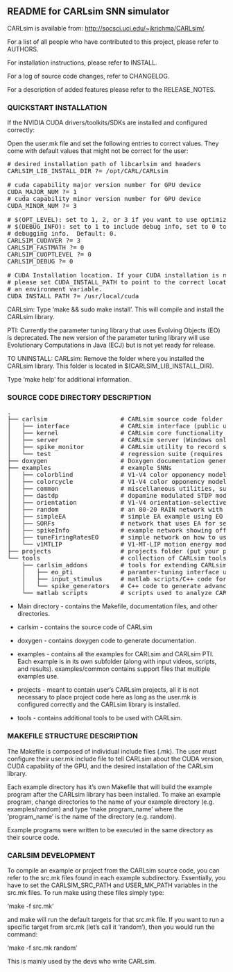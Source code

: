 README for CARLsim SNN simulator
-------------------------------------------------------------------------------

CARLsim is available from: http://socsci.uci.edu/~jkrichma/CARLsim/.

For a list of all people who have contributed to this project, please refer to 
AUTHORS.

For installation instructions, please refer to INSTALL.

For a log of source code changes, refer to CHANGELOG.

For a description of added features please refer to the RELEASE_NOTES.

### QUICKSTART INSTALLATION

If the NVIDIA CUDA drivers/toolkits/SDKs are installed and configured 
correctly:

Open the user.mk file and set the following entries to correct values.
They come with default values that might not be correct for the user:

<pre>
# desired installation path of libcarlsim and headers
CARLSIM_LIB_INSTALL_DIR ?= /opt/CARL/CARLsim

# cuda capability major version number for GPU device
CUDA_MAJOR_NUM ?= 1
# cuda capability minor version number for GPU device
CUDA_MINOR_NUM ?= 3

# $(OPT_LEVEL): set to 1, 2, or 3 if you want to use optimization.  Default: 0.
# $(DEBUG_INFO): set to 1 to include debug info, set to 0 to not include
# debugging info.  Default: 0.
CARLSIM_CUDAVER ?= 3
CARLSIM_FASTMATH ?= 0
CARLSIM_CUOPTLEVEL ?= 0
CARLSIM_DEBUG ?= 0

# CUDA Installation location. If your CUDA installation is not /usr/local/cuda,
# please set CUDA_INSTALL_PATH to point to the correct location or set it as
# an environment variable.
CUDA_INSTALL_PATH ?= /usr/local/cuda
</pre>

CARLsim: Type ‘make && sudo make install’. This will compile and install the
CARLsim library.

PTI: Currently the parameter tuning library that uses Evolving Objects (EO) is
deprecated. The new version of the parameter tuning library will use 
Evolutionary Computations in Java (ECJ) but is not yet ready for release.

TO UNINSTALL:
CARLsim: Remove the folder where you installed the CARLsim library. This
folder is located in $(CARLSIM_LIB_INSTALL_DIR).

Type ‘make help’ for additional information.

### SOURCE CODE DIRECTORY DESCRIPTION

<pre>
.
├── carlsim                    # CARLsim source code folder
│   ├── interface              # CARLsim interface (public user interface)
│   ├── kernel                 # CARLsim core functionality
│   ├── server                 # CARLsim server (Windows only)
│   ├── spike_monitor          # CARLsim utility to record spiking activity
│   └── test                   # regression suite (requires google test)
├── doxygen                    # Doxygen documentation generation
├── examples                   # example SNNs
│   ├── colorblind             # V1-V4 color opponency model applied to colorblind test
│   ├── colorcycle             # V1-V4 color opponency model, spectrum of color responses
│   ├── common                 # miscellaneous utilities, such as stimulus generator and motion energy model
│   ├── dastdp                 # dopamine modulated STDP model
│   ├── orientation            # V1-V4 orientation-selective cells (using motion energy model)
│   ├── random                 # an 80-20 RAIN network with STDP
│   ├── simpleEA               # simple EA example using EO library (deprecated)
│   ├── SORFs                  # network that uses EA for self-organizing receptive fields
│   ├── spikeInfo              # example network showing off Spike Monitor functionality
│   ├── tuneFiringRatesEO      # simple network on how to use EA to tune firing rates using EO (deprecated)
│   └── v1MTLIP                # V1-MT-LIP motion energy model for direction/speed tuning and decision-making
├── projects                   # projects folder (put your project here)
└── tools                      # collection of CARLsim tools
    ├── carlsim_addons         # tools for extending CARLsim functionality
    │   ├── eo_pti             # paramter-tuning interface using EO (deprecated)
    │   ├── input_stimulus     # matlab scripts/C++ code for input generation
    │   └── spike_generators   # C++ code to generate advanced spike pattern inputs
    └── matlab_scripts         # scripts used to analyze CARLsim SNN output
</pre>

* Main directory - contains the Makefile, documentation files, and other
directories.

* carlsim - contains the source code of CARLsim

* doxygen -  contains doxygen code to generate documentation.

* examples - contains all the examples for CARLsim and CARLsim PTI. Each
example is in its own subfolder (along with input videos, scripts, and
results). examples/common contains support files that multiple examples use.

* projects - meant to contain user’s CARLsim projects, all it is not
necessary to place project code here as long as the user.mk is configured
correctly and the CARLsim library is installed.

* tools - contains additional tools to be used with CARLsim.


### MAKEFILE STRUCTURE DESCRIPTION

The Makefile is composed of individual include files (.mk).  The user must
configure their user.mk include file to tell CARLsim about the CUDA version,
CUDA capability of the GPU, and the desired installation of the CARLsim
library.

Each example directory has it’s own Makefile that will build the example
program after the CARLsim library has been installed. To make an example
program, change directories to the name of your example directory
(e.g. examples/random) and type ‘make program_name’ where the ‘program_name’
is the name of the directory (e.g. random).

Example programs were written to be executed in the same directory as their
source code.

### CARLSIM DEVELOPMENT

To compile an example or project from the CARLsim source code, you can refer
to the src.mk files found in each example subdirectory. Essentially, you have
to set the CARLSIM_SRC_PATH and USER_MK_PATH variables in the src.mk files. To
run make using these files simply type:

‘make -f src.mk’

and make will run the default targets for that src.mk file. If you want to
run a specific target from src.mk (let’s call it ‘random’), then you would
run the command:

‘make -f src.mk random’

This is mainly used by the devs who write CARLsim.
